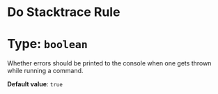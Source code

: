 # Do Stacktrace Rule
# Type: `boolean`
Whether errors should be printed to the console when one gets thrown while running a command.

**Default value**: `true`
